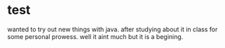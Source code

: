 # test
wanted to try out new things with java. after studying about it in class for some personal prowess. well it aint much but it is a begining.

